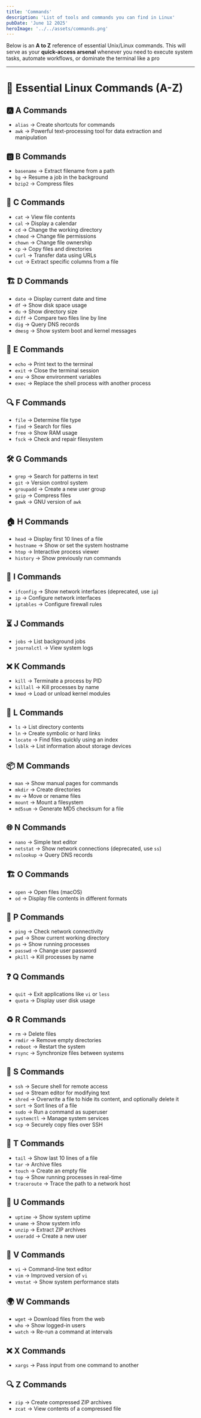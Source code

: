 ```yaml
---
title: 'Commands'
description: 'List of tools and commands you can find in Linux'
pubDate: 'June 12 2025'
heroImage: '../../assets/commands.png'
---
```


Below is an **A to Z** reference of essential Unix/Linux commands. This will serve as your **quick-access arsenal** whenever you need to execute system tasks, automate workflows, or dominate the terminal like a pro

---

# 📜 Essential Linux Commands (A-Z)

## 🅰️ A Commands

- `alias` → Create shortcuts for commands
- `awk` → Powerful text-processing tool for data extraction and manipulation
## 🅱️ B Commands

- `basename` → Extract filename from a path
- `bg` → Resume a job in the background
- `bzip2` → Compress files

## 🌊 C Commands

- `cat` → View file contents
- `cal` → Display a calendar
- `cd` → Change the working directory
- `chmod` → Change file permissions
- `chown` → Change file ownership
- `cp` → Copy files and directories
- `curl` → Transfer data using URLs
- `cut` → Extract specific columns from a file

## 🏗️ D Commands

- `date` → Display current date and time
- `df` → Show disk space usage
- `du` → Show directory size
- `diff` → Compare two files line by line
- `dig` → Query DNS records
- `dmesg` → Show system boot and kernel messages

## 📜 E Commands

- `echo` → Print text to the terminal
- `exit` → Close the terminal session
- `env` → Show environment variables
- `exec` → Replace the shell process with another process

## 🔍 F Commands

- `file` → Determine file type
- `find` → Search for files
- `free` → Show RAM usage
- `fsck` → Check and repair filesystem

## 🛠️ G Commands

- `grep` → Search for patterns in text
- `git` → Version control system
- `groupadd` → Create a new user group
- `gzip` → Compress files
- `gawk` → GNU version of `awk`

## 🏠 H Commands

- `head` → Display first 10 lines of a file
- `hostname` → Show or set the system hostname
- `htop` → Interactive process viewer
- `history` → Show previously run commands

## 📡 I Commands

- `ifconfig` → Show network interfaces (deprecated, use `ip`)
- `ip` → Configure network interfaces
- `iptables` → Configure firewall rules

## ⏳ J Commands

- `jobs` → List background jobs
- `journalctl` → View system logs

## ❌ K Commands

- `kill` → Terminate a process by PID
- `killall` → Kill processes by name
- `kmod` → Load or unload kernel modules

## 📂 L Commands

- `ls` → List directory contents
- `ln` → Create symbolic or hard links
- `locate` → Find files quickly using an index
- `lsblk` → List information about storage devices

## 📦 M Commands

- `man` → Show manual pages for commands
- `mkdir` → Create directories
- `mv` → Move or rename files
- `mount` → Mount a filesystem
- `md5sum` → Generate MD5 checksum for a file

## 🌐 N Commands

- `nano` → Simple text editor
- `netstat` → Show network connections (deprecated, use `ss`)
- `nslookup` → Query DNS records

## 🏗️ O Commands

- `open` → Open files (macOS)
- `od` → Display file contents in different formats

## 🚀 P Commands

- `ping` → Check network connectivity
- `pwd` → Show current working directory
- `ps` → Show running processes
- `passwd` → Change user password
- `pkill` → Kill processes by name

## ❓ Q Commands

- `quit` → Exit applications like `vi` or `less`
- `quota` → Display user disk usage

## ♻️ R Commands

- `rm` → Delete files
- `rmdir` → Remove empty directories
- `reboot` → Restart the system
- `rsync` → Synchronize files between systems

## 🔐 S Commands

- `ssh` → Secure shell for remote access
- `sed` → Stream editor for modifying text
- `shred` -> Overwrite a file to hide its content, and optionally delete it 
- `sort` → Sort lines of a file
- `sudo` → Run a command as superuser
- `systemctl` → Manage system services
- `scp` → Securely copy files over SSH

## 📌 T Commands

- `tail` → Show last 10 lines of a file
- `tar` → Archive files
- `touch` → Create an empty file
- `top` → Show running processes in real-time
- `traceroute` → Trace the path to a network host

## 🔧 U Commands

- `uptime` → Show system uptime
- `uname` → Show system info
- `unzip` → Extract ZIP archives
- `useradd` → Create a new user

## 📖 V Commands

- `vi` → Command-line text editor
- `vim` → Improved version of `vi`
- `vmstat` → Show system performance stats

## 🌍 W Commands

- `wget` → Download files from the web
- `who` → Show logged-in users
- `watch` → Re-run a command at intervals

## ❌ X Commands

- `xargs` → Pass input from one command to another

## 🔍 Z Commands

- `zip` → Create compressed ZIP archives
- `zcat` → View contents of a compressed file
